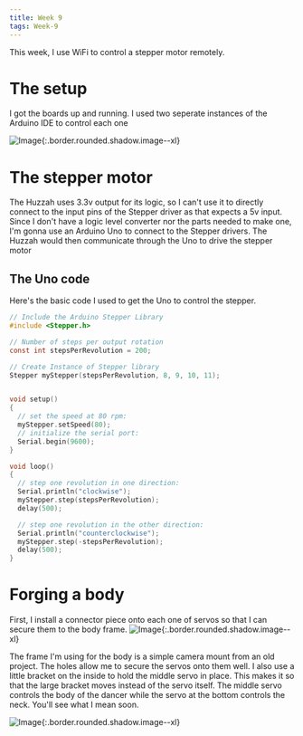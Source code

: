 ```yaml
---
title: Week 9
tags: Week-9
---
```


This week, I use WiFi to control a stepper motor remotely.

# The setup

I got the boards up and running. I  used two seperate instances of the Arduino IDE to control each one

![Image](https://i.imgur.com/2JgMYOW.jpg){:.border.rounded.shadow.image--xl}

# The stepper motor

The Huzzah uses 3.3v output for its logic, so I can't use it to directly connect to the input pins of the Stepper driver as that expects a 5v input. Since I don't have a logic level converter nor the parts needed to make one, I'm gonna use an Arduino Uno to connect to the Stepper drivers. The Huzzah would then communicate through the Uno to drive the stepper motor

## The Uno code

Here's the basic code I used to get the Uno to control the stepper.

```c
// Include the Arduino Stepper Library
#include <Stepper.h>

// Number of steps per output rotation
const int stepsPerRevolution = 200;

// Create Instance of Stepper library
Stepper myStepper(stepsPerRevolution, 8, 9, 10, 11);


void setup()
{
  // set the speed at 80 rpm:
  myStepper.setSpeed(80);
  // initialize the serial port:
  Serial.begin(9600);
}

void loop() 
{
  // step one revolution in one direction:
  Serial.println("clockwise");
  myStepper.step(stepsPerRevolution);
  delay(500);

  // step one revolution in the other direction:
  Serial.println("counterclockwise");
  myStepper.step(-stepsPerRevolution);
  delay(500);
}
```



# Forging a body

First, I install a connector piece onto each one of servos so that I can secure them to the body frame.
![Image](https://i.imgur.com/hZIhqM0.jpg){:.border.rounded.shadow.image--xl}

The frame I'm using for the body is a simple camera mount from an old project. The holes allow me to secure the servos onto them well. I also use a little bracket on the inside to hold the middle servo in place. This makes it so that the large bracket moves instead of the servo itself. The middle servo controls the body of the dancer while the servo at the bottom controls the neck. You'll see what I mean soon.

![Image](https://i.imgur.com/JJMWT0g.jpg){:.border.rounded.shadow.image--xl}
